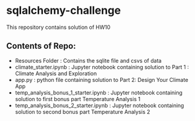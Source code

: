 # sqlalchemy-challenge
This repository contains solution of HW10 <br/>

## Contents of Repo:<br/>
 - Resources Folder : Contains the sqlite file and csvs of data<br/>
 - climate_starter.ipynb : Jupyter notebook containing solution to Part 1 : Climate Analysis and Exploration<br/>
 - app.py : python file containing solution to Part 2: Design Your Climate App<br/>
 - temp_analysis_bonus_1_starter.ipynb : Jupyter notebook containing solution to first bonus part Temperature Analysis 1<br/>
 - temp_analysis_bonus_2_starter.ipynb : Jupyter notebook containing solution to second bonus part Temperature Analysis 2
